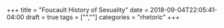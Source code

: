 +++
title = "Foucault History of Sexuality"
date = 2018-09-04T22:05:41-04:00
draft = true
tags = ["",""]
categories = "rhetoric"
+++
